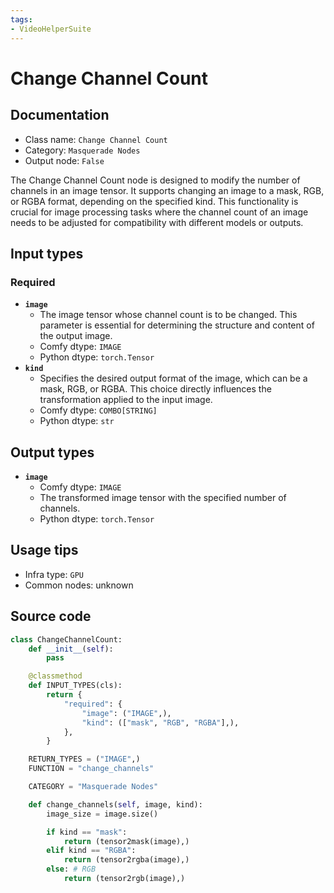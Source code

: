 ```yaml
---
tags:
- VideoHelperSuite
---
```


# Change Channel Count
## Documentation
- Class name: `Change Channel Count`
- Category: `Masquerade Nodes`
- Output node: `False`

The Change Channel Count node is designed to modify the number of channels in an image tensor. It supports changing an image to a mask, RGB, or RGBA format, depending on the specified kind. This functionality is crucial for image processing tasks where the channel count of an image needs to be adjusted for compatibility with different models or outputs.
## Input types
### Required
- **`image`**
    - The image tensor whose channel count is to be changed. This parameter is essential for determining the structure and content of the output image.
    - Comfy dtype: `IMAGE`
    - Python dtype: `torch.Tensor`
- **`kind`**
    - Specifies the desired output format of the image, which can be a mask, RGB, or RGBA. This choice directly influences the transformation applied to the input image.
    - Comfy dtype: `COMBO[STRING]`
    - Python dtype: `str`
## Output types
- **`image`**
    - Comfy dtype: `IMAGE`
    - The transformed image tensor with the specified number of channels.
    - Python dtype: `torch.Tensor`
## Usage tips
- Infra type: `GPU`
- Common nodes: unknown


## Source code
```python
class ChangeChannelCount:
    def __init__(self):
        pass

    @classmethod
    def INPUT_TYPES(cls):
        return {
            "required": {
                "image": ("IMAGE",),
                "kind": (["mask", "RGB", "RGBA"],),
            },
        }

    RETURN_TYPES = ("IMAGE",)
    FUNCTION = "change_channels"

    CATEGORY = "Masquerade Nodes"

    def change_channels(self, image, kind):
        image_size = image.size()

        if kind == "mask":
            return (tensor2mask(image),)
        elif kind == "RGBA":
            return (tensor2rgba(image),)
        else: # RGB
            return (tensor2rgb(image),)

```

